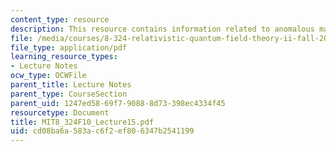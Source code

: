 ```yaml
---
content_type: resource
description: This resource contains information related to anomalous magnetic moment.
file: /media/courses/8-324-relativistic-quantum-field-theory-ii-fall-2010/cd08ba6a583ac6f2ef806347b2541199_MIT8_324F10_Lecture15.pdf
file_type: application/pdf
learning_resource_types:
- Lecture Notes
ocw_type: OCWFile
parent_title: Lecture Notes
parent_type: CourseSection
parent_uid: 1247ed58-69f7-9088-8d73-398ec4334f45
resourcetype: Document
title: MIT8_324F10_Lecture15.pdf
uid: cd08ba6a-583a-c6f2-ef80-6347b2541199
---
```

